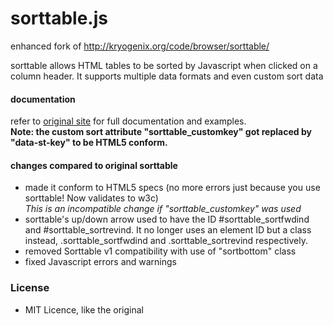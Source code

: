 sorttable.js
============
enhanced fork of http://kryogenix.org/code/browser/sorttable/

sorttable allows HTML tables to be sorted by Javascript when clicked on a column header. It supports multiple data formats and even custom sort data

#### documentation
refer to [original site](http://kryogenix.org/code/browser/sorttable/) for full documentation and examples. <br>
**Note: the custom sort attribute "sorttable_customkey" got replaced by "data-st-key" to be HTML5 conform.**


#### changes compared to original sorttable
* made it conform to HTML5 specs (no more errors just because you use sorttable! Now validates to w3c) <br>
*This is an incompatible change if "sorttable_customkey" was used*
* sorttable's up/down arrow used to have the ID #sorttable_sortfwdind and #sorttable_sortrevind.
It no longer uses an element ID but a class instead, .sorttable_sortfwdind and .sorttable_sortrevind respectively.
* removed Sorttable v1 compatibility with use of "sortbottom" class
* fixed Javascript errors and warnings

### License
* MIT Licence, like the original
~~~~
